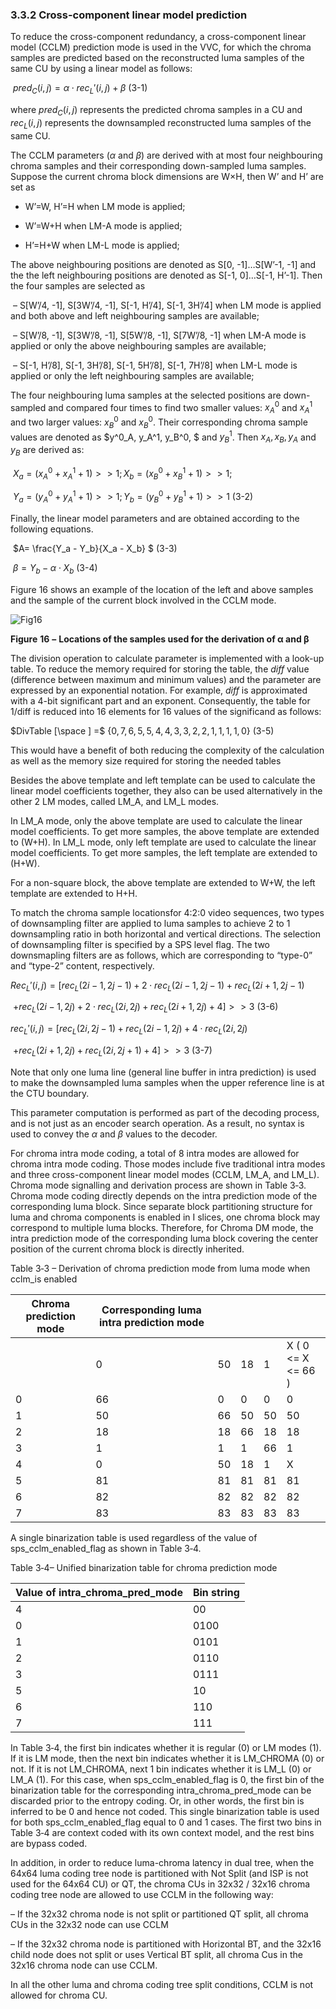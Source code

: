 ### 3.3.2     Cross-component linear model prediction

To reduce the cross-component redundancy, a cross-component linear model (CCLM) prediction mode is used in the VVC, for which the chroma samples are predicted based on the reconstructed luma samples of the same CU by using a linear model as follows:

​                                                            $pred_C(i, j) = \alpha \cdot rec_L'(i, j) + \beta$                                         (3-1)

where $pred_C(i, j)$ represents the predicted chroma samples in a CU and $rec_L(i, j)$  represents the downsampled reconstructed luma samples of the same CU. 

The CCLM parameters ($\alpha$ and $\beta$) are derived with at most four neighbouring chroma samples and their corresponding down-sampled luma samples. Suppose the current chroma block dimensions are W×H, then W’ and H’ are set as

- W’=W, H’=H when LM mode is applied;

- W’=W+H when LM-A mode is applied;

- H’=H+W when LM-L mode is applied;

The above neighbouring positions are denoted as S[0, -1]…S[W’-1, -1] and the the left neighbouring positions are denoted as S[-1, 0]…S[-1, H’-1]. Then the four samples are selected as

​	–     S[W’/4, -1], S[3W’/4, -1], S[-1, H’/4], S[-1, 3H’/4] when LM mode is applied and both above and left neighbouring samples are available;

​	–     S[W’/8, -1], S[3W’/8, -1], S[5W’/8, -1], S[7W’/8, -1] when LM-A mode is applied or only the above neighbouring samples are available;

​	–     S[-1, H’/8], S[-1, 3H’/8], S[-1, 5H’/8], S[-1, 7H’/8] when LM-L mode is applied or only the left neighbouring samples are available;

The four neighbouring luma samples at the selected positions are down-sampled and compared four times to find two smaller values: $x^0_A$ and $x^1_A$ and two larger values: $x^0_B$ and $x^0_B$. Their corresponding chroma sample values are denoted as $y^0_A, y_A^1, y_B^0, $  and $y_B^1$. Then $x_A, x_B, y_A$ and $y_B$ are derived as:

​                         $X_a=(x^0_A + x^1_A +1)>>1; X_b=(x^0_B + x^1_B +1)>>1;$

​                          $Y_a=(y^0_A + y^1_A +1)>>1; Y_b=(y^0_B + y^1_B +1)>>1$       (3-2)

Finally, the linear model parameters   and   are obtained according to the following equations.

​                                                $A= \frac{Y_a - Y_b}{X_a - X_b} $                         (3-3)

​                                                $\beta = Y_b - \alpha \cdot X_b$                 (3-4)

Figure 16 shows an example of the location of the left and above samples and the sample of the current block involved in the CCLM mode.

  ![Fig16](C:\Users\Thuong\Documents\GitHub\VTM7-Vn\VTM7\imgs\Fig16.png)

**Figure** **16** **–** **Locations of the samples used for the derivation of α and β**

The division operation to calculate parameter   is implemented with a look-up table. To reduce the memory required for storing the table, the *diff* value (difference between maximum and minimum values) and the parameter   are expressed by an exponential notation. For example, *diff* is approximated with a 4-bit significant part and an exponent. Consequently, the table for 1/diff is reduced into 16 elements for 16 values of the significand as follows:

$DivTable [\space ] =$  {$0, 7, 6, 5, 5, 4, 4, 3, 3, 2, 2, 1, 1, 1, 1, 0$}        (3-5)

This would have a benefit of both reducing the complexity of the calculation as well as the memory size required for storing the needed tables

Besides the above template and left template can be used to calculate the linear model coefficients together, they also can be used alternatively in the other 2 LM modes, called LM_A, and LM_L modes.

In LM_A mode, only the above template are used to calculate the linear model coefficients. To get more samples, the above template are extended to (W+H). In LM_L mode, only left template are used to calculate the linear model coefficients. To get more samples, the left template are extended to (H+W).

For a non-square block, the above template are extended to W+W, the left template are extended to H+H. 

To match the chroma sample locationsfor 4:2:0 video sequences, two types of downsampling filter are applied to luma samples to achieve 2 to 1 downsampling ratio in both horizontal and vertical directions. The selection of downsampling filter is specified by a SPS level flag. The two downsmapling filters are as follows, which are corresponding to “type-0” and “type-2” content, respectively.

 $Rec_L'(i, j) =  [rec_L(2i-1, 2j-1) +2 \cdot rec_L(2i-1, 2j-1) + rec_L(2i+1, 2j-1)$

​                        $+rec_L(2i-1, 2j) + 2\cdot rec_L(2i, 2j) + rec_L(2i+1, 2j) +4] >>3$                       (3-6)

 $rec_L'(i, j) =  [rec_L(2i, 2j-1)+rec_L(2i-1, 2j) + 4\cdot rec_L(2i, 2j)$

​                         $+rec_L(2i+1, 2j) + rec_L(2i, 2j+1) + 4]>>3$                                                                 (3-7)

Note that only one luma line (general line buffer in intra prediction) is used to make the downsampled luma samples when the upper reference line is at the CTU boundary.

This parameter computation is performed as part of the decoding process, and is not just as an encoder search operation. As a result, no syntax is used to convey the $α$ and $β$ values to the decoder.

For chroma intra mode coding, a total of 8 intra modes are allowed for chroma intra mode coding. Those modes include five traditional intra modes and three cross-component linear model modes (CCLM, LM_A, and LM_L). Chroma mode signalling and derivation process are shown in Table 3‑3. Chroma mode coding directly depends on the intra prediction mode of the corresponding luma block. Since separate block partitioning structure for luma and chroma components is enabled in I slices, one chroma block may correspond to multiple luma blocks. Therefore, for Chroma DM mode, the intra prediction mode of the corresponding luma block covering the center position of the current chroma block is directly inherited. 

Table 3‑3 – Derivation of chroma prediction mode from luma mode when cclm_is enabled

| Chroma prediction mode | Corresponding luma  intra prediction mode |      |      |      |                     |
| ---------------------- | ----------------------------------------- | ---- | ---- | ---- | ------------------- |
|                        | 0                                         | 50   | 18   | 1    | X  ( 0 <= X <= 66 ) |
| 0                      | 66                                        | 0    | 0    | 0    | 0                   |
| 1                      | 50                                        | 66   | 50   | 50   | 50                  |
| 2                      | 18                                        | 18   | 66   | 18   | 18                  |
| 3                      | 1                                         | 1    | 1    | 66   | 1                   |
| 4                      | 0                                         | 50   | 18   | 1    | X                   |
| 5                      | 81                                        | 81   | 81   | 81   | 81                  |
| 6                      | 82                                        | 82   | 82   | 82   | 82                  |
| 7                      | 83                                        | 83   | 83   | 83   | 83                  |

A single binarization table is used regardless of the value of sps_cclm_enabled_flag as shown in Table 3‑4. 

Table 3‑4– Unified binarization table for chroma prediction mode

| **Value of intra_chroma_pred_mode** | **Bin string** |
| ----------------------------------- | -------------- |
| 4                                   | 00             |
| 0                                   | 0100           |
| 1                                   | 0101           |
| 2                                   | 0110           |
| 3                                   | 0111           |
| 5                                   | 10             |
| 6                                   | 110            |
| 7                                   | 111            |

In Table 3‑4, the first bin indicates whether it is regular (0) or LM modes (1). If it is LM mode, then the next bin indicates whether it is LM_CHROMA (0) or not. If it is not LM_CHROMA, next 1 bin indicates whether it is LM_L (0) or LM_A (1). For this case, when sps_cclm_enabled_flag is 0, the first bin of the binarization table for the corresponding intra_chroma_pred_mode can be discarded prior to the entropy coding. Or, in other words, the first bin is inferred to be 0 and hence not coded. This single binarization table is used for both sps_cclm_enabled_flag equal to 0 and 1 cases. The first two bins in Table 3‑4 are context coded with its own context model, and the rest bins are bypass coded.

In addition, in order to reduce luma-chroma latency in dual tree, when the 64x64 luma coding tree node is partitioned with Not Split (and ISP is not used for the 64x64 CU) or QT, the chroma CUs in 32x32 / 32x16 chroma coding tree node are allowed to use CCLM in the following way:

–  If the 32x32 chroma node is not split or partitioned QT split, all chroma CUs in the 32x32 node can use CCLM

–  If the 32x32 chroma node is partitioned with Horizontal BT, and the 32x16 child node does not split or uses Vertical BT split, all chroma Cus in the 32x16 chroma node can use CCLM.

In all the other luma and chroma coding tree split conditions, CCLM is not allowed for chroma CU.